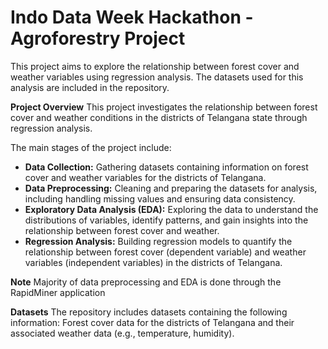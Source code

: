 # Indo Data Week Hackathon - Agroforestry Project
This project aims to explore the relationship between forest cover and weather variables using regression analysis. The datasets used for this analysis are included in the repository.

**Project Overview**
This project investigates the relationship between forest cover and weather conditions in the districts of Telangana state through regression analysis. 

The main stages of the project include:
- **Data Collection:** Gathering datasets containing information on forest cover and weather variables for the districts of Telangana.
- **Data Preprocessing:** Cleaning and preparing the datasets for analysis, including handling missing values and ensuring data consistency.
- **Exploratory Data Analysis (EDA):** Exploring the data to understand the distributions of variables, identify patterns, and gain insights into the relationship between forest cover and weather.
- **Regression Analysis:** Building regression models to quantify the relationship between forest cover (dependent variable) and weather variables (independent variables) in the districts of Telangana.
  
**Note** Majority of data preprocessing and EDA is done through the RapidMiner application

**Datasets**
The repository includes datasets containing the following information:
Forest cover data for the districts of Telangana and their associated weather data (e.g., temperature, humidity).
